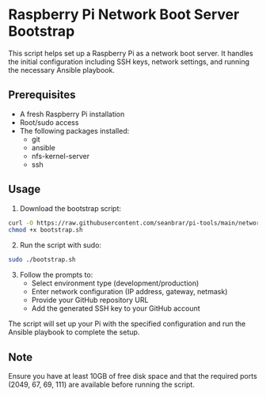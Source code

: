 # Raspberry Pi Network Boot Server Bootstrap

This script helps set up a Raspberry Pi as a network boot server. It handles the initial configuration including SSH keys, network settings, and running the necessary Ansible playbook.

## Prerequisites

- A fresh Raspberry Pi installation
- Root/sudo access
- The following packages installed:
  - git
  - ansible
  - nfs-kernel-server
  - ssh

## Usage

1. Download the bootstrap script:
```bash
curl -O https://raw.githubusercontent.com/seanbrar/pi-tools/main/network-boot/bootstrap.sh
chmod +x bootstrap.sh
```

2. Run the script with sudo:
```bash
sudo ./bootstrap.sh
```

3. Follow the prompts to:
   - Select environment type (development/production)
   - Enter network configuration (IP address, gateway, netmask)
   - Provide your GitHub repository URL
   - Add the generated SSH key to your GitHub account

The script will set up your Pi with the specified configuration and run the Ansible playbook to complete the setup.

## Note

Ensure you have at least 10GB of free disk space and that the required ports (2049, 67, 69, 111) are available before running the script.